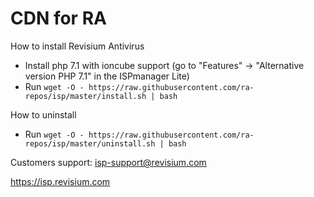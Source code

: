 # CDN for RA

How to install Revisium Antivirus

* Install php 7.1 with ioncube support (go to "Features" -> "Alternative version PHP 7.1" in the ISPmanager Lite)
* Run `wget -O - https://raw.githubusercontent.com/ra-repos/isp/master/install.sh | bash`


How to uninstall

* Run `wget -O - https://raw.githubusercontent.com/ra-repos/isp/master/uninstall.sh | bash`


Customers support: isp-support@revisium.com

https://isp.revisium.com